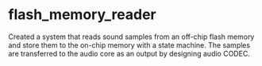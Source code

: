 # flash_memory_reader
Created a system that reads sound samples from an off-chip flash memory and store them to the on-chip memory with a state machine.     The samples are transferred to the audio core as an output by designing audio CODEC. 
